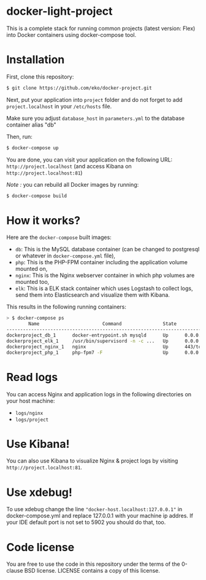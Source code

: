 docker-light-project
==============


This is a complete stack for running common projects (latest version: Flex) into Docker containers using docker-compose tool.

# Installation

First, clone this repository:

```bash
$ git clone https://github.com/eko/docker-project.git
```

Next, put your application into `project` folder and do not forget to add `project.localhost` in your `/etc/hosts` file.

Make sure you adjust `database_host` in `parameters.yml` to the database container alias "db"

Then, run:

```bash
$ docker-compose up
```

You are done, you can visit your application on the following URL: `http://project.localhost` (and access Kibana on `http://project.localhost:81`)

_Note :_ you can rebuild all Docker images by running:

```bash
$ docker-compose build
```

# How it works?

Here are the `docker-compose` built images:

* `db`: This is the MySQL database container (can be changed to postgresql or whatever in `docker-compose.yml` file),
* `php`: This is the PHP-FPM container including the application volume mounted on,
* `nginx`: This is the Nginx webserver container in which php volumes are mounted too,
* `elk`: This is a ELK stack container which uses Logstash to collect logs, send them into Elasticsearch and visualize them with Kibana.

This results in the following running containers:

```bash
> $ docker-compose ps
        Name                       Command               State              Ports
--------------------------------------------------------------------------------------------
dockerproject_db_1      docker-entrypoint.sh mysqld      Up      0.0.0.0:3306->3306/tcp
dockerproject_elk_1     /usr/bin/supervisord -n -c ...   Up      0.0.0.0:81->80/tcp
dockerproject_nginx_1   nginx                            Up      443/tcp, 0.0.0.0:80->80/tcp
dockerproject_php_1     php-fpm7 -F                      Up      0.0.0.0:9000->9000/tcp
```

# Read logs

You can access Nginx and application logs in the following directories on your host machine:

* `logs/nginx`
* `logs/project`

# Use Kibana!

You can also use Kibana to visualize Nginx & project logs by visiting `http://project.localhost:81`.

# Use xdebug!

To use xdebug change the line `"docker-host.localhost:127.0.0.1"` in docker-compose.yml and replace 127.0.0.1 with your machine ip addres.
If your IDE default port is not set to 5902 you should do that, too.

# Code license

You are free to use the code in this repository under the terms of the 0-clause BSD license. LICENSE contains a copy of this license.

